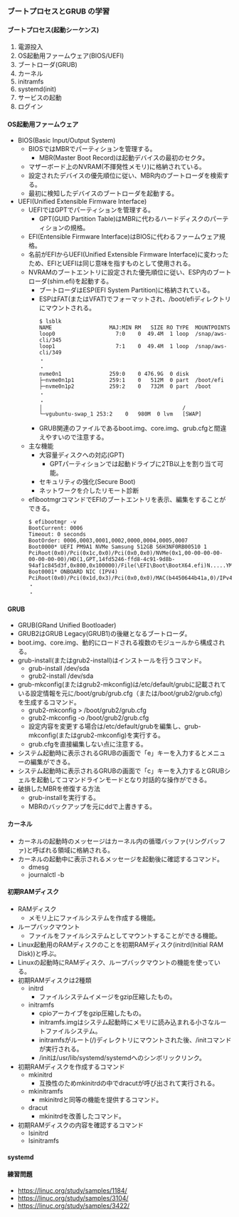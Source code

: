 ### ブートプロセスとGRUB の学習

#### ブートプロセス(起動シーケンス)
1. 電源投入
2. OS起動用ファームウェア(BIOS/UEFI)
3. ブートローダ(GRUB)
4. カーネル
5. initramfs
6. systemd(init)
7. サービスの起動
8. ログイン

#### OS起動用ファームウェア
- BIOS(Basic Input/Output System)
    - BIOSではMBRでパーティションを管理する。
        - MBR(Master Boot Record)は起動デバイスの最初のセクタ。
    - マザーボード上のNVRAM(不揮発性メモリ)に格納されている。 
    - 設定されたデバイスの優先順位に従い、MBR内のブートローダを検索する。
    - 最初に検知したデバイスのブートローダを起動する。
- UEFI(Unified Extensible Firmware Interface)
    - UEFIではGPTでパーティションを管理する。
        - GPT(GUID Partition Table)はMBRに代わるハードディスクのパーティションの規格。
    - EFI(Entensible Firmware Interface)はBIOSに代わるファームウェア規格。
    - 名前がEFIからUEFI(Unified Extensible Firmware Interface)に変わったため、EFIとUEFIは同じ意味を指すものとして使用される。
    - NVRAMのブートエントリに設定された優先順位に従い、ESP内のブートローダ(shim.efi)を起動する。
        - ブートローダはESP(EFI System Partition)に格納されている。
        - ESPはFAT(またはVFAT)でフォーマットされ、/boot/efiディレクトリにマウントされる。
          ```
          $ lsblk
          NAME                  MAJ:MIN RM   SIZE RO TYPE  MOUNTPOINTS
          loop0                   7:0    0  49.4M  1 loop  /snap/aws-cli/345
          loop1                   7:1    0  49.4M  1 loop  /snap/aws-cli/349
          ・
          ・
          nvme0n1               259:0    0 476.9G  0 disk
          ├─nvme0n1p1           259:1    0   512M  0 part  /boot/efi
          ├─nvme0n1p2           259:2    0   732M  0 part  /boot
          ・
          ・
          │                                            /
          └─vgubuntu-swap_1 253:2    0   980M  0 lvm   [SWAP]
          ```
        - GRUB関連のファイルであるboot.img、core.img、grub.cfgと間違えやすいので注意する。
    - 主な機能
        - 大容量ディスクへの対応(GPT)
            - GPTパーティションでは起動ドライブに2TB以上を割り当て可能。
        - セキュリティの強化(Secure Boot)
        - ネットワークを介したリモート診断
    - efibootmgrコマンドでEFIのブートエントリを表示、編集をすることができる。
      ```
      $ efibootmgr -v
      BootCurrent: 0006
      Timeout: 0 seconds
      BootOrder: 0006,0003,0001,0002,0000,0004,0005,0007
      Boot0000* UEFI PM9A1 NVMe Samsung 512GB S6H3NF0RB00510 1    PciRoot(0x0)/Pci(0x1c,0x0)/Pci(0x0,0x0)/NVMe(0x1,00-00-00-00-00-00-00-00)/HD(1,GPT,14fd5246-ffd8-4c91-9d8b-94af1c845d3f,0x800,0x100000)/File(\EFI\Boot\BootX64.efi)N.....YM....R,Y.
      Boot0001* ONBOARD NIC (IPV4)    PciRoot(0x0)/Pci(0x1d,0x3)/Pci(0x0,0x0)/MAC(b4450644b41a,0)/IPv4(0.0.0.00.0.0.0,0,0)N.....YM....R,Y.
      ・
      ・
      ```

#### GRUB
- GRUB(GRand Unified Bootloader)
- GRUB2はGRUB Legacy(GRUB1)の後継となるブートローダ。
- boot.img、core.img、動的にロードされる複数のモジュールから構成される。
- grub-install(またはgrub2-install)はインストールを行うコマンド。
    - grub-install /dev/sda
    - grub2-install /dev/sda
- grub-mkconfig(またはgrub2-mkconfig)は/etc/default/grubに記載されている設定情報を元に/boot/grub/grub.cfg（または/boot/grub2/grub.cfg）を生成するコマンド。
    - grub2-mkconfig > /boot/grub2/grub.cfg
    - grub2-mkconfig -o /boot/grub2/grub.cfg
    - 設定内容を変更する場合は/etc/default/grubを編集し、grub-mkconfig(またはgrub2-mkconfig)を実行する。
    - grub.cfgを直接編集しない点に注意する。
- システム起動時に表示されるGRUBの画面で「e」キーを入力するとメニューの編集ができる。
- システム起動時に表示されるGRUBの画面で「c」キーを入力するとGRUBシェルを起動してコマンドラインモードとなり対話的な操作ができる。
- 破損したMBRを修復する方法
    - grub-installを実行する。
    - MBRのバックアップを元にddで上書きする。

#### カーネル
- カーネルの起動時のメッセージはカーネル内の循環バッファ(リングバッファ)と呼ばれる領域に格納される。
- カーネルの起動中に表示されるメッセージを起動後に確認するコマンド。
    - dmesg
    - journalctl -b

#### 初期RAMディスク
- RAMディスク
    - メモリ上にファイルシステムを作成する機能。
- ループバックマウント 
    - ファイルをファイルシステムとしてマウントすることができる機能。
- Linux起動用のRAMディスクのことを初期RAMディスク(initrd(Initial RAM Disk))と呼ぶ。 
- Linuxの起動時にRAMディスク、ループバックマウントの機能を使っている。
- 初期RAMディスクは2種類
    - initrd
        - ファイルシステムイメージをgzip圧縮したもの。
    - initramfs
        - cpioアーカイブをgzip圧縮したもの。
        - initramfs.imgはシステム起動時にメモリに読み込まれる小さなルートファイルシステム。
        - initramfsがルート(/)ディレクトリにマウントされた後、/initコマンドが実行される。
        - /initは/usr/lib/systemd/systemdへのシンボリックリンク。
- 初期RAMディスクを作成するコマンド
    - mkinitrd
        - 互換性のためmkinitrdの中でdracutが呼び出されて実行される。
    - mkinitramfs
        - mkinitrdと同等の機能を提供するコマンド。
    - dracut
        - mkinitrdを改善したコマンド。
- 初期RAMディスクの内容を確認するコマンド
    - lsinitrd
    - lsinitramfs

#### systemd

#### 練習問題
- https://linuc.org/study/samples/1184/
- https://linuc.org/study/samples/3104/
- https://linuc.org/study/samples/3422/
